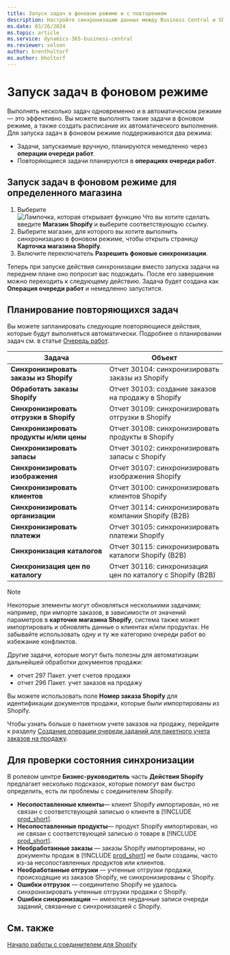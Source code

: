 ```yaml
---
title: Запуск задач в фоновом режиме и с повторением
description: Настройте синхронизацию данных между Business Central и Shopify в фоновом режиме.
ms.date: 03/26/2024
ms.topic: article
ms.service: dynamics-365-business-central
ms.reviewer: solsen
author: brentholtorf
ms.author: bholtorf
---
```


# Запуск задач в фоновом режиме

Выполнять несколько задач одновременно и в автоматическом режиме — это эффективно. Вы можете выполнять такие задачи в фоновом режиме, а также создать расписание их автоматического выполнения. Для запуска задач в фоновом режиме поддерживаются два режима:

- Задачи, запускаемые вручную, планируются немедленно через **операции очереди работ**.
- Повторяющиеся задачи планируются в **операциях очереди работ**.

## Запуск задач в фоновом режиме для определенного магазина

1. Выберите ![Лампочка, которая открывает функцию Что вы хотите сделать.](../media/ui-search/search_small.png "Что вы хотите сделать") введите **Магазин Shopify** и выберите соответствующую ссылку.
2. Выберите магазин, для которого вы хотите выполнить синхронизацию в фоновом режиме, чтобы открыть страницу **Карточка магазина Shopify**.
3. Включите переключатель **Разрешить фоновые синхронизации**.

Теперь при запуске действия синхронизации вместо запуска задачи на переднем плане оно попросит вас подождать. После его завершения можно переходить к следующему действию. Задача будет создана как **Операция очереди работ** и немедленно запустится.

## Планирование повторяющихся задач

Вы можете запланировать следующие повторяющиеся действия, которые будут выполняться автоматически. Подробнее о планировании задач см. в статье [Очередь работ](../admin-job-queues-schedule-tasks.md).

|Задача|Объект|
|------|------------|
|**Синхронизировать заказы из Shopify**|Отчет 30104: синхронизировать заказы из Shopify|
|**Обработать заказы Shopify**|Отчет 30103: создание заказов на продажу в Shopify|
|**Синхронизировать отгрузки в Shopify**|Отчет 30109: синхронизировать отгрузки в Shopify|
|**Синхронизировать продукты и/или цены**|Отчет 30108: синхронизировать продукты в Shopify|
|**Синхронизировать запасы**|Отчет 30102: синхронизировать запасы с Shopify|
|**Синхронизировать изображения**|Отчет 30107: синхронизировать изображения Shopify|
|**Синхронизировать клиентов**|Отчет 30100: синхронизировать клиентов Shopify|
|**Синхронизировать организации**|Отчет 30114: синхронизировать компании Shopify (B2B)|
|**Синхронизировать платежи**|Отчет 30105: синхронизировать платежи Shopify|
|**Синхронизация каталогов**|Отчет 30115: синхронизировать каталоги Shopify (B2B)|
|**Синхронизация цен по каталогу**|Отчет 30116: синхронизация цен по каталогу c Shopify (B2B)|

> [!NOTE]
> Некоторые элементы могут обновляться несколькими задачами; например, при импорте заказов, в зависимости от значений параметров в **карточке магазина Shopify**, система также может импортировать и обновлять данные о клиентах и/или продуктах. Не забывайте использовать одну и ту же категорию очереди работ во избежание конфликтов.

Другие задачи, которые могут быть полезны для автоматизации дальнейшей обработки документов продажи:

- отчет 297 Пакет. учет счетов продажи
- отчет 296 Пакет. учет заказов на продажу

Вы можете использовать поле **Номер заказа Shopify** для идентификации документов продажи, которые были импортированы из Shopify.

Чтобы узнать больше о пакетном учете заказов на продажу, перейдите к разделу [Создание операции очереди заданий для пакетного учета заказов на продажу](../ui-batch-posting.md#to-create-a-job-queue-entry-for-batch-posting-of-sales-orders).

## Для проверки состояния синхронизации

В ролевом центре **Бизнес-руководитель** часть **Действия Shopify** предлагает несколько подсказок, которые помогут вам быстро определить, есть ли проблемы с соединителем Shopify.

- **Несопоставленные клиенты**— клиент Shopify импортирован, но не связан с соответствующей записью о клиенте в [!INCLUDE [prod_short](../includes/prod_short.md)].
- **Несопоставленные продукты**— продукт Shopify импортирован, но не связан с соответствующей записью о товаре в [!INCLUDE [prod_short](../includes/prod_short.md)].
- **Необработанные заказы** — заказы Shopify импортированы, но документы продаж в [!INCLUDE [prod_short](../includes/prod_short.md)] не были созданы, часто из-за несопоставленных продуктов или клиентов.
- **Необработанные отгрузки** — учтенные отгрузки продажи, происходящие из заказов Shopify, не синхронизированы с Shopify.
- **Ошибки отгрузок** — соединителю Shopify не удалось синхронизировать учтенные отгрузки продажи с Shopify.
- **Ошибки синхронизации** — имеются неудачные записи очереди заданий, связанные с синхронизацией с Shopify.

## См. также

[Начало работы с соединителем для Shopify](get-started.md)  
